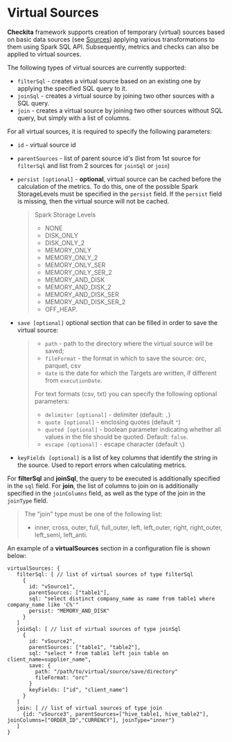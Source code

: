 # Virtual Sources

**Checkita** framework supports creation of temporary (virtual) sources
based on basic data sources (see [Sources](Sources.md)) applying various transformations to them using
 Spark SQL API. Subsequently, metrics and checks can also be applied to virtual sources.

The following types of virtual sources are currently supported:

* `filterSql` - creates a virtual source based on an existing one by applying the specified SQL query to it.
* `joinSql` - creates a virtual source by joining two other sources with a SQL query.
* `join` - creates a virtual source by joining two other sources without SQL query,
  but simply with a list of columns.

For all virtual sources, it is required to specify the following parameters:

* `id` - virtual source id
* `parentSources` - list of parent source id's
  (list from 1st source for `filterSql` and list from 2 sources for `joinSql` or `join`)
* `persist [optional]` - **optional**, virtual source can be cached before the calculation of the metrics.
  To do this, one of the possible Spark StorageLevels must be specified in the `persist` field.
  If the `persist` field is missing, then the virtual source will not be cached.
  > Spark Storage Levels
  >
  > * NONE
  > * DISK_ONLY
  > * DISK_ONLY_2
  > * MEMORY_ONLY
  > * MEMORY_ONLY_2
  > * MEMORY_ONLY_SER
  > * MEMORY_ONLY_SER_2
  > * MEMORY_AND_DISK
  > * MEMORY_AND_DISK_2
  > * MEMORY_AND_DISK_SER
  > * MEMORY_AND_DISK_SER_2
  > * OFF_HEAP.
* `save [optional]` optional section that can be filled in order to save the virtual source:
  > * `path` - path to the directory where the virtual source will be saved;
  > * `fileFormat` - the format in which to save the source: orc, parquet, csv
  > * `date` is the date for which the Targets are written, if different from `executionDate`.
  >
  > For text formats (csv, txt) you can specify the following optional parameters:
  > * `delimiter [optional]` - delimiter (default: `,`)
  > * `quote [optional]` - enclosing quotes (default `"`)
  > * `quoted [optional]` - boolean parameter indicating whether all values in the file should be quoted.
  >   Default: `false`.
  > * `escape [optional]` - escape character (default ` \ `)

* `keyFields [optional]` is a list of key columns that identify the string in the source.
  Used to report errors when calculating metrics.

For **filterSql** and **joinSql**, the query to be executed is additionally specified in the `sql` field.
For **join**, the list of columns to join on is additionally specified in the `joinColumns` field,
as well as the type of the join in the `joinType` field.

> The "join" type must be one of the following list:
>
> * inner, cross, outer, full, full_outer, left, left_outer, right, right_outer, left_semi, left_anti.

An example of a **virtualSources** section in a configuration file is shown below:

```hocon
virtualSources: {
   filterSql: [ // list of virtual sources of type filterSql
     {
       id: "vSource1",
       parentSources: ["table1"],
       sql: "select distinct company_name as name from table1 where company_name like 'C%'"
       persist: "MEMORY_AND_DISK"
     }
   ]
   joinSql: [ // list of virtual sources of type joinSql
     {
       id: "vSource2",
       parentSources: ["table1", "table2"],
       sql: "select * from table1 left join table on client_name=supplier_name",
       save: {
         path: "/path/to/virtual/source/save/directory"
         fileFormat: "orc"
       }
       keyFields: ["id", "client_name"]
     }
   ]
   join: [ // list of virtual sources of type join
     {id: "vSource3", parentSources=["hive_table1, hive_table2"], joinColumns=["ORDER_ID","CURRENCY"], joinType="inner"}
   ]
}
```